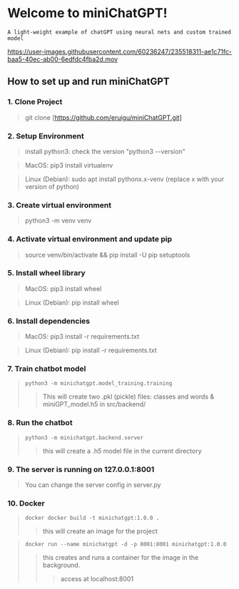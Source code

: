 # Welcome to miniChatGPT!

    A light-weight example of chatGPT using neural nets and custom trained model

   https://user-images.githubusercontent.com/60236247/235518311-ae1c71fc-baa5-40ec-ab00-6edfdc4fba2d.mov

## How to set up and run miniChatGPT

### 1. Clone Project

   > git clone [https://github.com/eruigu/miniChatGPT.git]

### 2. Setup Environment

   > install python3: check the version "python3 --version"

   > MacOS: pip3 install virtualenv

   > Linux (Debian): sudo apt install pythonx.x-venv (replace x with your version of python)

### 3. Create virtual environment

   > python3 -m venv venv

### 4. Activate virtual environment and update pip

   > source venv/bin/activate && pip install -U pip setuptools

### 5. Install wheel library

   > MacOS: pip3 install wheel

   > Linux (Debian): pip install wheel

### 6. Install dependencies

   > MacOS: pip3 install -r requirements.txt

   > Linux (Debian): pip install -r requirements.txt

### 7. Train chatbot model

   > `python3 -m minichatgpt.model_training.training`
   >> This will create two .pkl (pickle) files: classes and words & miniGPT_model.h5 in src/backend/

### 8. Run the chatbot

   > `python3 -m minichatgpt.backend.server`
   >> this will create a .h5 model file in the current directory

### 9. The server is running on 127.0.0.1:8001

   > You can change the server config in server.py

### 10. Docker

   > `docker docker build -t minichatgpt:1.0.0 .`
   >> this will create an image for the project

   > `docker run --name minichatgpt -d -p 8001:8001 minichatgpt:1.0.0`
   >> this creates and runs a container for the image in the background.
   >>> access at localhost:8001
